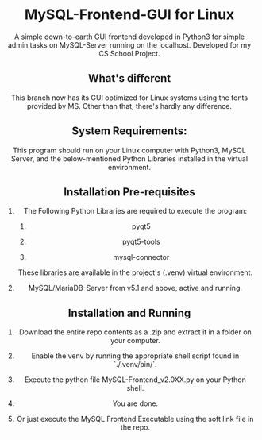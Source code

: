 # <h1 align="center">MySQL-Frontend-GUI for Linux</h1>

<p align="center">A simple down-to-earth GUI frontend developed in Python3 for simple admin tasks on MySQL-Server running on the localhost. Developed for my CS School Project.</p>

## <h2 align="center">What's different</h2>

<p align="center">This branch now has its GUI optimized for Linux systems using the fonts provided by MS. Other than that, there's hardly any difference.</p>

## <h2 align="center">System Requirements:</h2>

<p align="center">This program should run on your Linux computer with Python3, MySQL Server, and the below-mentioned Python Libraries installed in the virtual environment.</p>

## <h2 align="center">Installation Pre-requisites</h2>

<ol>
  <li><p align="center">The Following Python Libraries are required to execute the program:</p>
    <ol>
      <li><p align="center">pyqt5</p></li>
      <li><p align="center">pyqt5-tools</p></li>
      <li><p align="center">mysql-connector</p></li>
    </ol>
    <p align="center">These libraries are available in the project's (.venv) virtual environment.</p>
  </li>
  <li><p align="center">MySQL/MariaDB-Server from v5.1 and above, active and running.</p></li>
</ol>

## <h2 align="center">Installation and Running</h2>

<ol>
  <li><p align="center">Download the entire repo contents as a .zip and extract it in a folder on your computer.</p></li>
  <li><p align="center">Enable the venv by running the appropriate shell script found in `./.venv/bin/<activate_shell_script>`.</p></li>
  <li><p align="center">Execute the python file MySQL-Frontend_v2.0XX.py on your Python shell.</p></li>
  <li><p align="center">You are done.</p></li>
  <li><p align="center">Or just execute the MySQL Frontend Executable using the soft link file in the repo.</p></li>
</ol>
